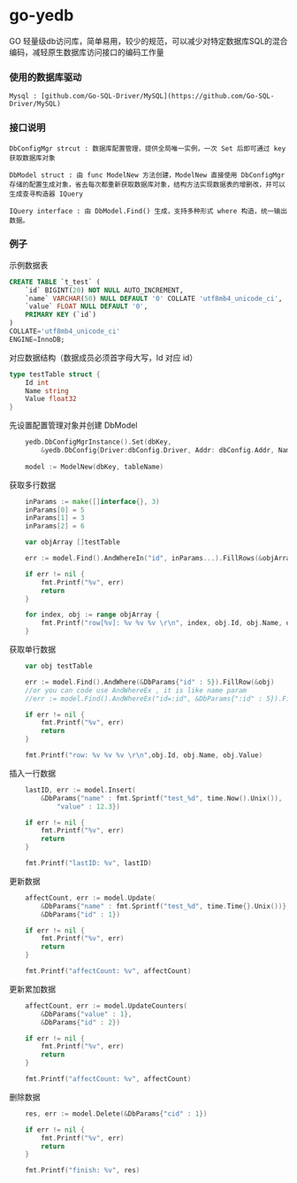 # go-yedb 
GO 轻量级db访问库，简单易用，较少的规范，可以减少对特定数据库SQL的混合编码，减轻原生数据库访问接口的编码工作量

### 使用的数据库驱动
    Mysql : [github.com/Go-SQL-Driver/MySQL](https://github.com/Go-SQL-Driver/MySQL)

### 接口说明
    DbConfigMgr strcut : 数据库配置管理，提供全局唯一实例，一次 Set 后即可通过 key 获取数据库对象

    DbModel struct : 由 func ModelNew 方法创建，ModelNew 直接使用 DbConfigMgr 存储的配置生成对象，省去每次都重新获取数据库对象，结构方法实现数据表的增删改，并可以生成查寻构造器 IQuery

    IQuery interface : 由 DbModel.Find() 生成，支持多种形式 where 构造，统一输出数据。

### 例子

示例数据表
```sql
CREATE TABLE `t_test` (
	`id` BIGINT(20) NOT NULL AUTO_INCREMENT,
	`name` VARCHAR(50) NULL DEFAULT '0' COLLATE 'utf8mb4_unicode_ci',
	`value` FLOAT NULL DEFAULT '0',
	PRIMARY KEY (`id`)
)
COLLATE='utf8mb4_unicode_ci'
ENGINE=InnoDB;
```

对应数据结构（数据成员必须首字母大写，Id 对应 id）
```go
type testTable struct {
	Id int
	Name string
	Value float32
}
```

先设置配置管理对象并创建 DbModel
```go
	yedb.DbConfigMgrInstance().Set(dbKey,
		&yedb.DbConfig{Driver:dbConfig.Driver, Addr: dbConfig.Addr, Name:dbConfig.Name, User:dbConfig.User, Pwd:dbConfig.Pwd})
		
	model := ModelNew(dbKey, tableName)
```

获取多行数据
```go
	inParams := make([]interface{}, 3)
	inParams[0] = 5
	inParams[1] = 3
	inParams[2] = 6

	var objArray []testTable

	err := model.Find().AndWhereIn("id", inParams...).FillRows(&objArray)

	if err != nil {
		fmt.Printf("%v", err)
		return
	}

	for index, obj := range objArray {
		fmt.Printf("row[%v]: %v %v %v \r\n", index, obj.Id, obj.Name, obj.Value)
	}
```

获取单行数据
```go
	var obj testTable

	err := model.Find().AndWhere(&DbParams{"id" : 5}).FillRow(&obj)
	//or you can code use AndWhereEx , it is like name param
	//err := model.Find().AndWhereEx("id=:id", &DbParams{":id" : 5}).FillRow(&obj)

	if err != nil {
		fmt.Printf("%v", err)
		return
	}

	fmt.Printf("row: %v %v %v \r\n",obj.Id, obj.Name, obj.Value)
```

插入一行数据
```go
	lastID, err := model.Insert(
		&DbParams{"name" : fmt.Sprintf("test_%d", time.Now().Unix()),
			"value" : 12.3})

	if err != nil {
		fmt.Printf("%v", err)
		return
	}

	fmt.Printf("lastID: %v", lastID)
```

更新数据
```go
	affectCount, err := model.Update(
		&DbParams{"name" : fmt.Sprintf("test_%d", time.Time{}.Unix())},
		&DbParams{"id" : 1})

	if err != nil {
		fmt.Printf("%v", err)
		return
	}

	fmt.Printf("affectCount: %v", affectCount)
```

更新累加数据
```go
	affectCount, err := model.UpdateCounters(
		&DbParams{"value" : 1},
		&DbParams{"id" : 2})

	if err != nil {
		fmt.Printf("%v", err)
		return
	}

	fmt.Printf("affectCount: %v", affectCount)
```

删除数据
```go
	res, err := model.Delete(&DbParams{"cid" : 1})

	if err != nil {
		fmt.Printf("%v", err)
		return
	}

	fmt.Printf("finish: %v", res)
```
